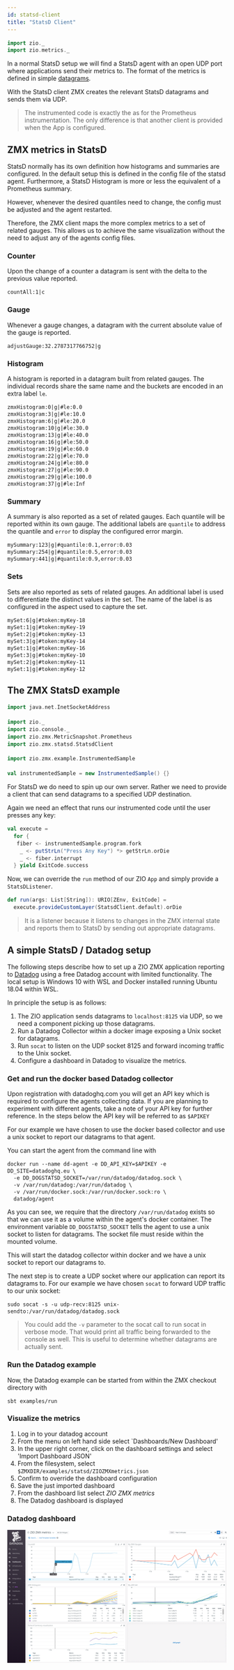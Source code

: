 ```yaml
---
id: statsd-client
title: "StatsD Client"
---
```


```scala
import zio._
import zio.metrics._
```

In a normal StatsD setup we will find a StatsD agent with an open UDP port where applications send their 
metrics to. The format of the metrics is defined in simple [datagrams](https://docs.datadoghq.com/developers/dogstatsd/datagram_shell/?tab=metrics). 

With the StatsD client ZMX creates the relevant StatsD datagrams and sends them via UDP. 

> The instrumented code is exactly the as for the Prometheus instrumentation. The only difference is that 
> another client is provided when the App is configured. 

## ZMX metrics in StatsD

StatsD normally has its own definition how histograms and summaries are configured. In the default setup this 
is defined in the config file of the statsd agent. Furthermore, a StatsD Histogram is more or less the
equivalent of a Prometheus summary. 

However, whenever the desired quantiles need to change, the config must be adjusted and the agent restarted. 

Therefore, the ZMX client maps the more complex metrics to a set of related gauges. This allows us to achieve 
the same visualization without the need to adjust any of the agents config files. 

### Counter 

Upon the change of a counter a datagram is sent with the delta to the previous value reported. 

```
countAll:1|c
```

### Gauge 

Whenever a gauge changes, a datagram with the current absolute value of the gauge is reported.
```
adjustGauge:32.2787317766752|g
```

### Histogram 

A histogram is reported in a datagram built from related gauges. The individual records share the same name
and the buckets are encoded in an extra label `le`. 

```
zmxHistogram:0|g|#le:0.0
zmxHistogram:3|g|#le:10.0
zmxHistogram:6|g|#le:20.0
zmxHistogram:10|g|#le:30.0
zmxHistogram:13|g|#le:40.0
zmxHistogram:16|g|#le:50.0
zmxHistogram:19|g|#le:60.0
zmxHistogram:22|g|#le:70.0
zmxHistogram:24|g|#le:80.0
zmxHistogram:27|g|#le:90.0
zmxHistogram:29|g|#le:100.0
zmxHistogram:37|g|#le:Inf
```

### Summary 

A summary is also reported as a set of related gauges. Each quantile will be reported within its own gauge. 
The additional labels are `quantile` to address the quantile and `error` to display the configured error margin. 

```
mySummary:123|g|#quantile:0.1,error:0.03
mySummary:254|g|#quantile:0.5,error:0.03
mySummary:441|g|#quantile:0.9,error:0.03
```

### Sets 

Sets are also reported as sets of related gauges. An additional label is used to differentiate the distinct 
values in the set. The name of the label is as configured in the aspect used to capture the set.

```
mySet:6|g|#token:myKey-18
mySet:1|g|#token:myKey-19
mySet:2|g|#token:myKey-13
mySet:3|g|#token:myKey-14
mySet:1|g|#token:myKey-16
mySet:3|g|#token:myKey-10
mySet:2|g|#token:myKey-11
mySet:1|g|#token:myKey-12
```

## The ZMX StatsD example

```scala
import java.net.InetSocketAddress

import zio._
import zio.console._
import zio.zmx.MetricSnapshot.Prometheus
import zio.zmx.statsd.StatsdClient

import zio.zmx.example.InstrumentedSample

val instrumentedSample = new InstrumentedSample() {}
```

For StatsD we do need to spin up our own server. Rather we need to provide a client that can send datagrams 
to a specified UDP destination. 

Again we need an effect that runs our instrumented code until the user presses any key:

```scala 
val execute =
  for {
   fiber <- instrumentedSample.program.fork
    _ <- putStrLn("Press Any Key") *> getStrLn.orDie 
    _ <- fiber.interrupt
  } yield ExitCode.success
```  

Now, we can override the `run` method of our ZIO `App` and simply provide a `StatsDListener`. 

```scala 
def run(args: List[String]): URIO[ZEnv, ExitCode] =
  execute.provideCustomLayer(StatsdClient.default).orDie
```

> It is a listener because it listens to changes in the ZMX internal state and reports them 
> to StatsD by sending out appropriate datagrams. 

## A simple StatsD / Datadog setup 

The following steps describe how to set up a ZIO ZMX application reporting to [Datadog](https://www.datadoghq.com/) using a free Datadog account 
with limited functionality. The local setup is Windows 10 with WSL and Docker installed running Ubuntu 18.04 within WSL. 

In principle the setup is as follows:

1. The ZIO application sends datagrams to `localhost:8125` via UDP, so we need a component picking up those datagrams. 
1. Run a Datadog Collector within a docker image exposing a Unix socket for datagrams.
1. Run `socat` to listen on the UDP socket 8125 and forward incoming traffic to the Unix socket. 
1. Configure a dashboard in Datadog to visualize the metrics.

### Get and run the docker based Datadog collector 

Upon registration with datadoghq.com you will get an API key which is required to configure the agents collecting data. If you are planning 
to experiment with different agents, take a note of your API key for further reference. In the steps below the API key will be referred to 
as `$APIKEY`


For our example we have chosen to use the docker based collector and use a unix socket to report our datagrams to that agent. 

You can start the agent from the command line with 

```
docker run --name dd-agent -e DD_API_KEY=$APIKEY -e DD_SITE=datadoghq.eu \
  -e DD_DOGSTATSD_SOCKET=/var/run/datadog/datadog.sock \
  -v /var/run/datadog:/var/run/datadog \
  -v /var/run/docker.sock:/var/run/docker.sock:ro \
  datadog/agent
```

As you can see, we require that the directory `/var/run/datadog` exists so that we can use it as a volume within the agent's docker container. The environment variable `DD_DOGSTATSD_SOCKET` tells the agent to use a unix socket to listen for datagrams. The socket file must reside within the mounted volume. 

This will start the datadog collector within docker and we have a unix socket to report our datagrams to. 

The next step is to create a UDP socket where our application can report its datagrams to. For our example we have chosen `socat` to forward 
UDP traffic to our unix socket:

```
sudo socat -s -u udp-recv:8125 unix-sendto:/var/run/datadog/datadog.sock
```

> You could add the `-v` parameter to the socat call to run socat in verbose mode. That would print
> all traffic being forwarded to the console as well. This is useful to determine whether 
> datagrams are actually sent. 

### Run the Datadog example

Now, the Datadog example can be started from within the ZMX checkout directory with 

```
sbt examples/run
```

### Visualize the metrics

1. Log in to your datadog account 
1. From the menu on left hand side select `Dashboards/New Dashboard'
1. In the upper right corner, click on the dashboard settings and select 'Import Dashboard JSON' 
1. From the filesystem, select `$ZMXDIR/examples/statsd/ZIOZMXmetrics.json`
1. Confirm to override the dashboard configuration 
1. Save the just imported dashboard 
1. From the dashboard list select _ZIO ZMX metrics_
1. The Datadog dashboard is displayed

### Datadog dashboard 

![A simple Datadog Dashboard](../img/ZIOZmx-Datadog.png)

